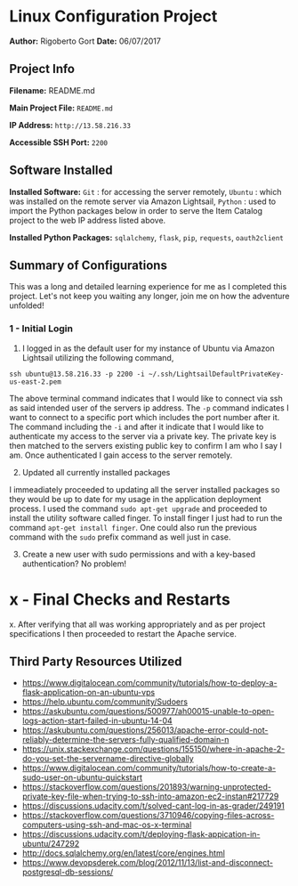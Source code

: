 # Linux Configuration Project
**Author:** Rigoberto Gort
**Date:** 06/07/2017

## Project Info
**Filename:** README.md

**Main Project File:** `README.md`

**IP Address:** `http://13.58.216.33`

**Accessible SSH Port:** `2200`

## Software Installed

**Installed Software:** `Git` : for accessing the server remotely, `Ubuntu` : which was installed on the remote server via Amazon Lightsail, `Python` : used to import the Python packages below in order to serve the Item Catalog project to the web IP address listed above.

**Installed Python Packages:** `sqlalchemy`, `flask`, `pip`, `requests`, `oauth2client`

## Summary of Configurations

This was a long and detailed learning experience for me as I completed this project. Let's not keep you waiting any longer, join me on how the adventure unfolded!

### 1 - Initial Login

1. I logged in as the default user for my instance of Ubuntu via Amazon Lightsail utilizing the following command,

`ssh ubuntu@13.58.216.33 -p 2200 -i ~/.ssh/LightsailDefaultPrivateKey-us-east-2.pem`

The above terminal command indicates that I would like to connect via ssh as said intended user of the servers ip address. The `-p` command indicates I want to connect to a specific port which includes the port number after it. The command including the `-i` and after it indicate that I would like to authenticate my access to the server via a private key. The private key is then matched to the servers existing public key to confirm I am who I say I am. Once authenticated I gain access to the server remotely.

2. Updated all currently installed packages

I immeadiately proceeded to updating all the server installed packages so they would be up to date for my usage in the application deployment process. I used the command `sudo apt-get upgrade` and proceeded to install the utility software called finger. To install finger I just had to run the command `apt-get install finger`. One could also run the previous command with the `sudo` prefix command as well just in case.

3. Create a new user with sudo permissions and with a key-based authentication? No problem!



# x - Final Checks and Restarts

x. After verifying that all was working appropriately and as per project specifications I then proceeded to restart the Apache service.

## Third Party Resources Utilized

- https://www.digitalocean.com/community/tutorials/how-to-deploy-a-flask-application-on-an-ubuntu-vps
- https://help.ubuntu.com/community/Sudoers
- https://askubuntu.com/questions/500977/ah00015-unable-to-open-logs-action-start-failed-in-ubuntu-14-04
- https://askubuntu.com/questions/256013/apache-error-could-not-reliably-determine-the-servers-fully-qualified-domain-n
- https://unix.stackexchange.com/questions/155150/where-in-apache-2-do-you-set-the-servername-directive-globally
- https://www.digitalocean.com/community/tutorials/how-to-create-a-sudo-user-on-ubuntu-quickstart
- https://stackoverflow.com/questions/201893/warning-unprotected-private-key-file-when-trying-to-ssh-into-amazon-ec2-instan#217729
- https://discussions.udacity.com/t/solved-cant-log-in-as-grader/249191
- https://stackoverflow.com/questions/3710946/copying-files-across-computers-using-ssh-and-mac-os-x-terminal
- https://discussions.udacity.com/t/deploying-flask-appication-in-ubuntu/247292
- http://docs.sqlalchemy.org/en/latest/core/engines.html
- https://www.devopsderek.com/blog/2012/11/13/list-and-disconnect-postgresql-db-sessions/